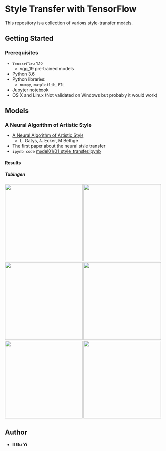# Style Transfer with TensorFlow

This repository is a collection of various style-transfer models.


## Getting Started

### Prerequisites
* `TensorFlow` 1.10
  * vgg_19 pre-trained models
* Python 3.6
* Python libraries:
  * `numpy`, `matplotlib`, `PIL`
* Jupyter notebook
* OS X and Linux (Not validated on Windows but probably it would work)


## Models

### A Neural Algorithm of Artistic Style
* [A Neural Algorithm of Artistic Style](https://arxiv.org/abs/1508.06576)
  * L. Gatys, A. Ecker, M Bethge
* The first paper about the neural style transfer 
* `ipynb code` [model01/01_style_transfer.ipynb](https://nbviewer.jupyter.org/github/ilguyi/style-transfer.tensorflow/blob/master/model01/01_style_transfer.ipynb)

#### Results
##### Tubingen
<div align="center">
<img src='./input_data/tubingen.jpg' height='250px'>
<img src='./results/tubingen_shipwreck_sw_0.05_cs_512_ss_512_tv_0.0001.jpg' height='250px'>
<img src='./results/tubingen_Gogh_The_Starry_Night_sw_0.01_cs_512_ss_512_tv_0.0001.jpg' height='250px'>
<img src='./results/tubingen_Munch_The_Scream_sw_0.01_cs_512_ss_512_tv_1e-05.jpg' height='250px'>
<img src='./results/tubingen_seated-nude_sw_0.05_cs_512_ss_512_tv_0.0001.jpg' height='250px'>
<img src='./results/tubingen_woman-with-hat-matisse_sw_0.1_cs_512_ss_512_tv_0.0001.jpg' height='250px'>
</div>





## Author
* **Il Gu Yi**
